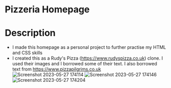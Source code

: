 # Pizzeria Homepage
# Description
+ I made this homepage as a personal project to further practise my HTML and CSS skills
+ I created this as a Rudy's Pizza (https://www.rudyspizza.co.uk) clone. I used their images and I borrowed some of their text. I also borrowed text from https://www.pizzapilgrims.co.uk
![Screenshot 2023-05-27 174114](https://github.com/Psyren05/Pizzeria_Homepage/assets/124075057/f0ef866b-2243-4efc-a281-520f8f7916c5)
![Screenshot 2023-05-27 174146](https://github.com/Psyren05/Pizzeria_Homepage/assets/124075057/27faeebd-5141-4d4b-b68f-dca7d47b04a1)
![Screenshot 2023-05-27 174204](https://github.com/Psyren05/Pizzeria_Homepage/assets/124075057/566e08eb-d6cf-4332-9537-fd0b65320902)
